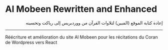 # Al Mobeen Rewritten and Enhanced
<div dir="rtl">
   إعادة كتابة الموقع (المبين) لتلاوات القرآن من ووردبريس إلى رياكت وتحسينه<br>
  
</div>
<hr>
Réécriture et amélioration du site Al Mobeen pour les récitations du Coran de Wordpress vers React
